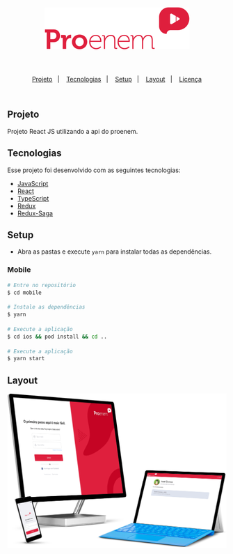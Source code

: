 <h1 align="center">
    <img alt="proenem" title="proenem" src="src/assets/proenemRed.svg" />
    <br/><br/>
</h1>

<p align="center">
  <a href="#sobre">Projeto</a>&nbsp;&nbsp;&nbsp;|&nbsp;&nbsp;&nbsp;
  <a href="#tecnologias">Tecnologias</a>&nbsp;&nbsp;&nbsp;|&nbsp;&nbsp;&nbsp;
  <a href="#setup">Setup</a>&nbsp;&nbsp;&nbsp;|&nbsp;&nbsp;&nbsp;
  <a href="#layout">Layout</a>&nbsp;&nbsp;&nbsp;|&nbsp;&nbsp;&nbsp;
  <a href="#licença">Licença</a>
</p>


<br>

## Projeto

Projeto React JS utilizando a api do proenem.

## Tecnologias

Esse projeto foi desenvolvido com as seguintes tecnologias:

- [JavaScript](https://developer.mozilla.org/pt-BR/docs/Web/JavaScript)
- [React](https://reactjs.org)
- [TypeScript](https://www.typescriptlang.org)
- [Redux](https://redux.js.org)
- [Redux-Saga](https://redux-saga.js.org)


## Setup

- Abra as pastas e execute `yarn` para instalar todas as dependências.

### Mobile

```bash
# Entre no repositório
$ cd mobile

# Instale as dependências
$ yarn

# Execute a aplicação
$ cd ios && pod install && cd ..

# Execute a aplicação
$ yarn start

```

## Layout

<div align="center">
    <img alt="Desktop" title="#Desktop" src="src/assets/layout.png" width="680px" />
</div>

<br/><br/>
